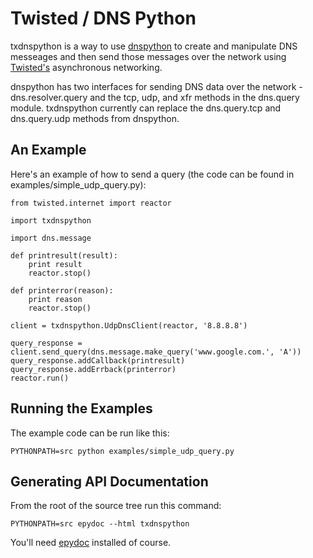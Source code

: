 Twisted / DNS Python
====================

txdnspython is a way to use [dnspython][1] to create and manipulate
DNS messeages and then send those messages over the network using
[Twisted's][2] asynchronous networking.

dnspython has two interfaces for sending DNS data over the network -
dns.resolver.query and the tcp, udp, and xfr methods in the dns.query
module.  txdnspython currently can replace the dns.query.tcp and
dns.query.udp methods from dnspython.

An Example
----------

Here's an example of how to send a query (the code can be found in
examples/simple_udp_query.py):

    from twisted.internet import reactor
    
    import txdnspython
    
    import dns.message
    
    def printresult(result):
        print result
        reactor.stop()
    
    def printerror(reason):
        print reason
        reactor.stop()
    
    client = txdnspython.UdpDnsClient(reactor, '8.8.8.8')
    
    query_response = client.send_query(dns.message.make_query('www.google.com.', 'A'))
    query_response.addCallback(printresult)
    query_response.addErrback(printerror)
    reactor.run()

Running the Examples
--------------------

The example code can be run like this:

    PYTHONPATH=src python examples/simple_udp_query.py

Generating API Documentation
----------------------------

From the root of the source tree run this command:

    PYTHONPATH=src epydoc --html txdnspython

You'll need [epydoc][3] installed of course.

[1]: http://www.dnspython.org/ "dnspython"
[2]: http://twistedmatrix.com/ "Twisted"
[3]: http://epydoc.sourceforge.net/ "epydoc"
